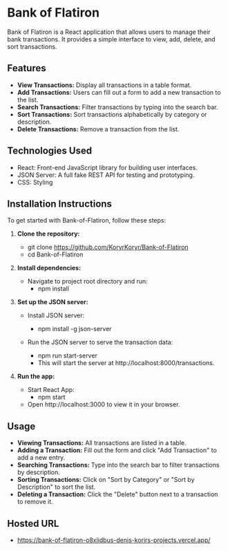 # Bank of Flatiron

Bank of Flatiron is a React application that allows users to manage their bank transactions. It provides a simple interface to view, add, delete, and sort transactions.

## Features

- **View Transactions:** Display all transactions in a table format.
- **Add Transactions:** Users can fill out a form to add a new transaction to the list.
- **Search Transactions:** Filter transactions by typing into the search bar.
- **Sort Transactions:** Sort transactions alphabetically by category or description.
- **Delete Transactions:** Remove a transaction from the list.

## Technologies Used

- React: Front-end JavaScript library for building user interfaces.
- JSON Server: A full fake REST API for testing and prototyping.
- CSS: Styling

## Installation Instructions

To get started with Bank-of-Flatiron, follow these steps:

1. **Clone the repository:**

   - git clone https://github.com/KoryrKoryr/Bank-of-Flatiron
   - cd Bank-of-Flatiron

2. **Install dependencies:**

   - Navigate to project root directory and run:
     - npm install

3. **Set up the JSON server:**

   - Install JSON server:

     - npm install -g json-server

   - Run the JSON server to serve the transaction data:
     - npm run start-server
     - This will start the server at http://localhost:8000/transactions.

4. **Run the app:**
   - Start React App:
     - npm start
   - Open http://localhost:3000 to view it in your browser.

## Usage

- **Viewing Transactions:** All transactions are listed in a table.
- **Adding a Transaction:** Fill out the form and click "Add Transaction" to add a new entry.
- **Searching Transactions:** Type into the search bar to filter transactions by description.
- **Sorting Transactions:** Click on "Sort by Category" or "Sort by Description" to sort the list.
- **Deleting a Transaction:** Click the "Delete" button next to a transaction to remove it.

## Hosted URL

- https://bank-of-flatiron-o8xlidbus-denis-korirs-projects.vercel.app/
